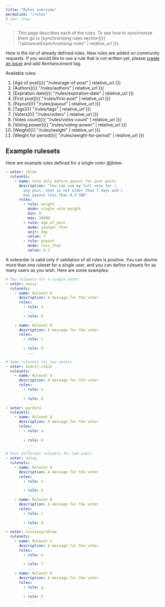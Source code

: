 ```yaml
---
title: "Rules overview"
permalink: "/rules"
# toc: true
---
```


> This page describes each of the rules. To see how to synchronise them go to
> [synchronising rules section]({{ "/advanced/synchronising-rules" | relative_url }}).

Here is the list of already defined rules. New rules are added on community requests. If you would like to use a rule that is not written yet, please [create an issue](https://github.com/noisy-witness/steem-wise-core/issues) and add *#enhancement* tag.

Available rules:

1. [Age of post]({{ "/rules/age-of-post" | relative_url }})
2. [Authors]({{ "/rules/authors" | relative_url }})
3. [Expiration date]({{ "/rules/expiration-date" | relative_url }})
4. [First post]({{ "/rules/first-post" | relative_url }})
5. [Payout]({{ "/rules/payout" | relative_url }})
6. [Tags]({{ "/rules/tags" | relative_url }})
7. [Voters]({{ "/rules/voters" | relative_url }})
8. [Votes count]({{ "/rules/votes-count" | relative_url }})
9. [Voting power]({{ "/rules/voting-power" | relative_url }})
10. [Weight]({{ "/rules/weight" | relative_url }})
11. [Weight for period]({{ "/rules/weight-for-period" | relative_url }})

## Example rulesets

Here are example rules defined for a single voter @jblew:
```yml
- voter: jblew
  rulesets:
    - name: Vote only before payout for poor posts
      description: "You can use my full vote for \
        any post, that is not older than 7 days and \
        has payout less than 9.5 SBD"
      rules:
        - rule: weight
          mode: single_vote_weight
          min: 0
          max: 10000
        - rule: age_of_post
          mode: younger_than
          unit: day
          value: 7
        - rule: payout
          mode: less_than
          value: 9.5
```
A voteorder is valid only if validation of all rules is positive. You can devine more than one ruleset for a single user, and you can define rulesets for as many users as you wish. Here are some examples:

```yml
# Two rulesets for a single voter
- voter: noisy
  rulesets:
    - name: Ruleset A
      description: A message for the voter
      rules:
        - rule: a
          ...
        - rule: b
          ...
    - name: Ruleset B
      description: A message for the voter
      rules:
        - rule: c
          ...
        - rule: d
          ...
```

```yml
# Same rulesets for two voters
- voter: andrej.cibik
  rulesets:
    - name: Ruleset A
      description: A message for the voter
      rules:
        - rule: a
          ...
        - rule: b
          ...
- voter: perduta
  rulesets:
    - name: Ruleset A
      description: A message for the voter
      rules:
        - rule: a
          ...
        - rule: b
          ...
```

```yml
# Four different rulesets for two users
- voter: noisy
  rulesets:
    - name: Ruleset A
      description: A message for the voter
      rules:
        - rule: a
          ...
        - rule: b
          ...
    - name: Ruleset B
      description: A message for the voter
      rules:
        - rule: c
          ...
        - rule: d
          ...
- voter: nicniezgrublem
  rulesets:
    - name: Ruleset C
      description: A message for the voter
      rules:
        - rule: e
          ...
        - rule: f
          ...
    - name: Ruleset D
      description: A message for the voter
      rules:
        - rule: g
          ...
        - rule: h
          ...
```